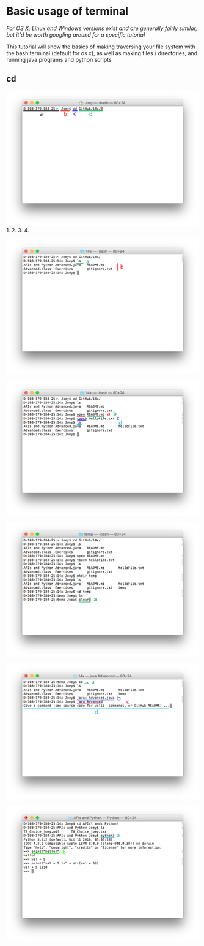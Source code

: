 <style type="text/css">
    ol { list-style-type: upper-alpha; }
</style>


# Basic usage of terminal
_For OS X; Linux and Windows versions exist and are generally fairly similar, but it'd be worth googling around for a specific tutorial_

This tutorial will show the basics of making traversing your file system with the bash terminal (default for os x), as well as making files / directories, and running java programs and python scripts


## cd 
![cd for change directory](imgs/cd_dir(1).png)
1.
2.
3.
4.

![cd for change directory](imgs/ls_dir(2).png)

![cd for change directory](imgs/open_touch_dir(3).png)

![cd for change directory](imgs/clear(4).png)

![cd for change directory](imgs/java(5).png)

![cd for change directory](imgs/python_in_terminal(6).png)
